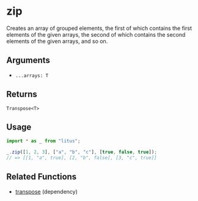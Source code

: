 # zip

Creates an array of grouped elements, the first of which contains the first
elements of the given arrays, the second of which contains the second elements
of the given arrays, and so on.

## Arguments

- `...arrays: T`

## Returns

`Transpose<T>`

## Usage

```ts
import * as _ from "litus";

_.zip([1, 2, 3], ["a", "b", "c"], [true, false, true]);
// => [[1, "a", true], [2, "b", false], [3, "c", true]]
```

## Related Functions

- [transpose](transpose.md) (dependency)
